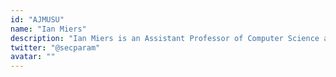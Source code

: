 ```yaml
---
id: "AJMUSU"
name: "Ian Miers"
description: "Ian Miers is an Assistant Professor of Computer Science at the University of Maryland. His research focuses on solving real world security issues using cryptography. He is one of the cofounders of Aleo, Bolt Labs, and Zcash, startups commercializing his work on privacy preserving payments and smart contracts. His work has been featured in The Washington Post, The New York Times, Wired, and The Economist. It has also been denounced in at least two op-eds."
twitter: "@secparam"
avatar: ""
---
```

